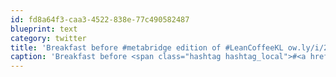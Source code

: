 ```yaml
---
id: fd8a64f3-caa3-4522-838e-77c490582487
blueprint: text
category: twitter
title: 'Breakfast before #metabridge edition of #LeanCoffeeKL ow.ly/i/2pZY8'
caption: 'Breakfast before <span class="hashtag hashtag_local">#<a href="http://tweettemp.darylchymko.ca/?tag=metabridge">metabridge</a> edition of <span class="hashtag hashtag_local">#<a href="http://tweettemp.darylchymko.ca/?tag=leancoffeekl">LeanCoffeeKL</a> <a href="http://ow.ly/i/2pZY8" title="http://ow.ly/i/2pZY8" class="link link_untco">ow.ly/i/2pZY8</a>'
---
```

